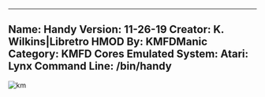 -----------------------
Name: Handy
Version: 11-26-19
Creator: K. Wilkins|Libretro
HMOD By: KMFDManic
Category: KMFD Cores
Emulated System: Atari: Lynx
Command Line: /bin/handy
-----------------------
![km](https://i.imgur.com/1upeu77.png)

